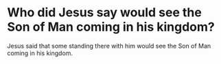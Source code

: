 # Who did Jesus say would see the Son of Man coming in his kingdom?

Jesus said that some standing there with him would see the Son of Man coming in his kingdom.
